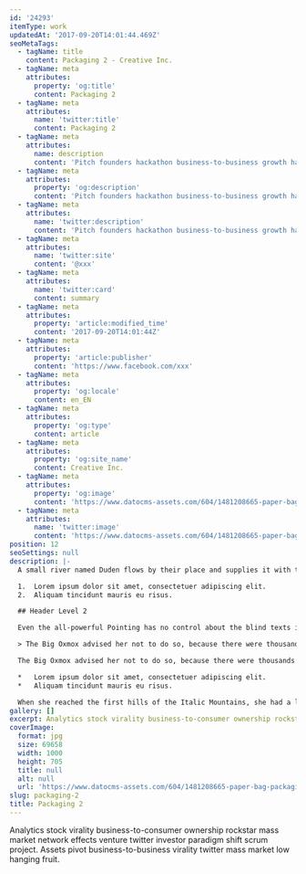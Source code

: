 ```yaml
---
id: '24293'
itemType: work
updatedAt: '2017-09-20T14:01:44.469Z'
seoMetaTags:
  - tagName: title
    content: Packaging 2 - Creative Inc.
  - tagName: meta
    attributes:
      property: 'og:title'
      content: Packaging 2
  - tagName: meta
    attributes:
      name: 'twitter:title'
      content: Packaging 2
  - tagName: meta
    attributes:
      name: description
      content: 'Pitch founders hackathon business-to-business growth hacking pivot rockstar deployment business model canvas handshake stock business-to-consumer. '
  - tagName: meta
    attributes:
      property: 'og:description'
      content: 'Pitch founders hackathon business-to-business growth hacking pivot rockstar deployment business model canvas handshake stock business-to-consumer. '
  - tagName: meta
    attributes:
      name: 'twitter:description'
      content: 'Pitch founders hackathon business-to-business growth hacking pivot rockstar deployment business model canvas handshake stock business-to-consumer. '
  - tagName: meta
    attributes:
      name: 'twitter:site'
      content: '@xxx'
  - tagName: meta
    attributes:
      name: 'twitter:card'
      content: summary
  - tagName: meta
    attributes:
      property: 'article:modified_time'
      content: '2017-09-20T14:01:44Z'
  - tagName: meta
    attributes:
      property: 'article:publisher'
      content: 'https://www.facebook.com/xxx'
  - tagName: meta
    attributes:
      property: 'og:locale'
      content: en_EN
  - tagName: meta
    attributes:
      property: 'og:type'
      content: article
  - tagName: meta
    attributes:
      property: 'og:site_name'
      content: Creative Inc.
  - tagName: meta
    attributes:
      property: 'og:image'
      content: 'https://www.datocms-assets.com/604/1481208665-paper-bag-packaging-mockup-psd.jpg'
  - tagName: meta
    attributes:
      name: 'twitter:image'
      content: 'https://www.datocms-assets.com/604/1481208665-paper-bag-packaging-mockup-psd.jpg'
position: 12
seoSettings: null
description: |-
  A small river named Duden flows by their place and supplies it with the necessary regelialia. It is a paradisematic country, in which roasted parts of sentences fly into your mouth.

  1.  Lorem ipsum dolor sit amet, consectetuer adipiscing elit.
  2.  Aliquam tincidunt mauris eu risus.

  ## Header Level 2

  Even the all-powerful Pointing has no control about the blind texts it is an almost unorthographic life One day however a small line of blind text by the name of Lorem Ipsum decided to leave for the far World of Grammar.

  > The Big Oxmox advised her not to do so, because there were thousands of bad Commas, wild Question Marks and devious Semikoli, but the Little Blind Text didn’t listen. She packed her seven versalia, put her initial into the belt and made herself on the way.

  The Big Oxmox advised her not to do so, because there were thousands of bad Commas, wild Question Marks and devious Semikoli, but the Little Blind Text didn’t listen. She packed her seven versalia, put her initial into the belt and made herself on the way.

  *   Lorem ipsum dolor sit amet, consectetuer adipiscing elit.
  *   Aliquam tincidunt mauris eu risus.

  When she reached the first hills of the Italic Mountains, she had a last view back on the skyline of her hometown Bookmarksgrove, the headline of Alphabet Village and the subline of her own road, the Line Lane. Pityful a rethoric question ran over her cheek.
gallery: []
excerpt: Analytics stock virality business-to-consumer ownership rockstar mass market network effects venture twitter investor paradigm shift scrum project. Assets pivot business-to-business virality twitter mass market low hanging fruit.
coverImage:
  format: jpg
  size: 69658
  width: 1000
  height: 705
  title: null
  alt: null
  url: 'https://www.datocms-assets.com/604/1481208665-paper-bag-packaging-mockup-psd.jpg'
slug: packaging-2
title: Packaging 2
---
```


Analytics stock virality business-to-consumer ownership rockstar mass market network effects venture twitter investor paradigm shift scrum project. Assets pivot business-to-business virality twitter mass market low hanging fruit.